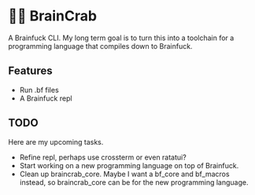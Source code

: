 # 🧠🦀 BrainCrab
A Brainfuck CLI. My long term goal is to turn this into a toolchain for a programming language that compiles down to Brainfuck.

## Features
- Run .bf files
- A Brainfuck repl

## TODO
Here are my upcoming tasks.
- Refine repl, perhaps use crossterm or even ratatui?
- Start working on a new programming language on top of Brainfuck.
- Clean up braincrab_core. Maybe I want a bf_core and bf_macros instead, so braincrab_core can be for the new programming language.